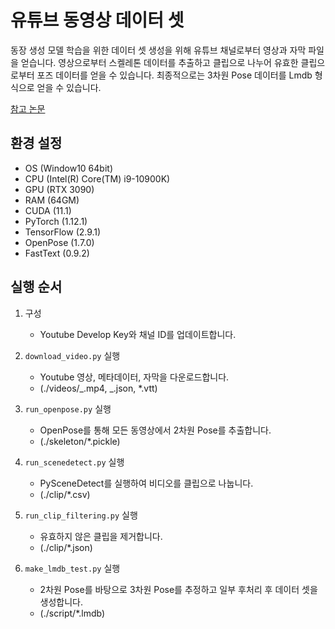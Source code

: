 # 유튜브 동영상 데이터 셋

동장 생성 모델 학습을 위한 데이터 셋 생성을 위해 유튜브 채널로부터 영상과 자막 파일을 얻습니다. 영상으로부터 스켈레톤 데이터를 추출하고 클립으로 나누어 유효한 클립으로부터 포즈 데이터를 얻을 수 있습니다. 최종적으로는 3차원 Pose 데이터를 Lmdb 형식으로 얻을 수 있습니다.

[참고 논문](https://arxiv.org/abs/1810.12541)

## 환경 설정

- OS (Window10 64bit)
- CPU (Intel(R) Core(TM) i9-10900K)
- GPU (RTX 3090)
- RAM (64GM)
- CUDA (11.1)
- PyTorch (1.12.1)
- TensorFlow (2.9.1)
- OpenPose (1.7.0)
- FastText (0.9.2)

## 실행 순서

1. 구성

   - Youtube Develop Key와 채널 ID를 업데이트합니다.

2. `download_video.py` 실행

   - Youtube 영상, 메타데이터, 자막을 다운로드합니다.
   - (./videos/_.mp4, _.json, \*.vtt)

3. `run_openpose.py` 실행

   - OpenPose를 통해 모든 동영상에서 2차원 Pose를 추출합니다.
   - (./skeleton/\*.pickle)

4. `run_scenedetect.py` 실행

   - PySceneDetect를 실행하여 비디오를 클립으로 나눕니다.
   - (./clip/\*.csv)

5. `run_clip_filtering.py` 실행

   - 유효하지 않은 클립을 제거합니다.
   - (./clip/\*.json)

6. `make_lmdb_test.py` 실행
   - 2차원 Pose를 바탕으로 3차원 Pose를 추정하고 일부 후처리 후 데이터 셋을 생성합니다.
   - (./script/\*.lmdb)
